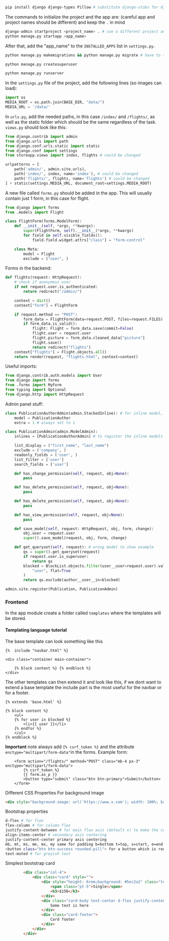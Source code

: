 ```bash
pip install django django-types Pillow # substitute django-stubs for django-stubs maybe
```
The commands to initialize the project and the app are: (careful app and project names should be different) and keep the `.` in mind
```bash
django-admin startproject <project_name> . # use a different project and app name
python manage.py startapp <app_name>
```

After that, add the "app_name" to the `INSTALLED_APPS` list in `settings.py`.

```bash
python manage.py makemigrations && python manage.py migrate # have to type these separately on PoweShell
```

```bash
python manage.py createsuperuser
```

```bash
python manage.py runserver
```

In the `settings.py` file of the project, add the following lines (so images can load):

```python
import os
MEDIA_ROOT = os.path.join(BASE_DIR, "data/")
MEDIA_URL = '/data/'
```

In `urls.py`, add the needed paths, in this case `/index/` and `/flights/`, as well as the static folder which should be the same regardless of the task. `views.py` should look like this:

```python
from django.contrib import admin
from django.urls import path
from django.conf.urls.static import static
from django.conf import settings
from storeapp.views import index, flights # could be changed

urlpatterns = [
    path('admin/', admin.site.urls),
    path('index/', index, name='index'), # could be changed
    path('flights/', flights, name='flights') # could be changed
] + static(settings.MEDIA_URL, document_root=settings.MEDIA_ROOT)
```

A new file called `forms.py` should be added in the app. This will usually contain just 1 form, in this case for flight.

```python
from django import forms
from .models import Flight

class FlightForm(forms.ModelForm):
    def __init__(self, *args, **kwargs):
        super(FlightForm, self).__init__(*args, **kwargs)
        for field in self.visible_fields():
            field.field.widget.attrs["class"] = "form-control"

    class Meta:
        model = Flight
        exclude = ("user", )
```

Forms in the backend:

```python
def flights(request: HttpRequest):
    # check if anonymous user
    if not request.user.is_authenticated:
        return redirect("/admin/")

    context = dict()
    context["form"] = FlightForm

    if request.method == "POST":
        form_data = FlightForm(data=request.POST, files=request.FILES)
        if form_data.is_valid():
            flight: Flight = form_data.save(commit=False)
            flight.user = request.user
            flight.picture = form_data.cleaned_data["picture"]
            flight.save()
            return redirect("flights")
    context["flights"] = Flight.objects.all()
    return render(request, "flights.html", context=context)
```

Useful imports:

```python
from django.contrib.auth.models import User
from django import forms
from .forms import MyForm
from typing import Optional
from django.http import HttpRequest
```

Admin panel stuff:

```python
class PublicationAuthorAdmin(admin.StackedInline): # for inline model, can use TabularInline too
    model = PublicationAuthor
    extra = 1 # always set to 1

class PublicationAdmin(admin.ModelAdmin):
    inlines = [PublicationAuthorAdmin] # to register the inline models

    list_display = ("first_name", "last_name")
    exclude = ('company', )
    readonly_fields = ('user', )
    list_filter = ['user']
    search_fields = ['user']

    def has_change_permission(self, request, obj=None):
        pass

    def has_delete_permission(self, request, obj=None):
        pass

    def has_delete_permission(self, request, obj=None):
        pass

    def has_view_permission(self, request, obj=None):
        pass

    def save_model(self, request: HttpRequest, obj, form, change):
        obj.user = request.user
        super().save_model(request, obj, form, change)

    def get_queryset(self, request): # wrong model to show example
        qs = super().get_queryset(request)
        if request.user.is_superuser:
            return qs
        blocked = BlockList.objects.filter(user__user=request.user).values_list(
            "user", flat=True
        )
        return qs.exclude(author__user__in=blocked)

admin.site.register(Publication, PublicationAdmin)
```
### Frontend
In the app module create a folder called `templates` where the templates will be stored.

#### Templating language tutorial
The base template can look something like this
```jinja
{%  include "navbar.html" %}

<div class="container main-container">

    {% block content %} {% endblock %}
</div>
```
The other templates can then extend it and look like this, if we dont want to extend a base template the include part is the most useful for the navbar or for a footer.
```jinja
{% extends 'base.html' %}

{% block content %}
    <ul>
    {% for user in blocked %}
        <li>{{ user }}</li>
    {% endfor %}
    </ul>
{% endblock %}
```
<strong>Important</strong> note always add `{% csrf_token %}` and the attribute `enctype="multipart/form-data"`in the forms.
Example form:
```jinja
    <form action="/flights/" method="POST" class="mb-4 px-3" enctype="multipart/form-data">
        {% csrf_token %}
        {{ form.as_p }}
        <button type="submit" class="btn btn-primary">Submit</button>
    </form>
```

Different CSS Properties
For background image
```html
<div style="background-image: url('https://www.x.com'); width: 100%; background-position: center; background-size: cover; height: 500px;">
```

Bootstrap properties
```bash
d-flex # for flex
flex-column # for column flex
justify-content-between # for main flex axis (default x) to make the content at the begging and at the end used for navbars
align-items-center # secondary axis centering
justify-content-center primary axis centering
mb, mt, ms, me, mx, my same for padding b=bottom t=top, s=start, e=end 
<button class="btn btn-success rounded-pill"> for a button which is rounded
text-muted # for greyish text
```

Simplest bootstrap card
```html
        <div class="col-4">
            <div class="card" style="">
                <div style="height: 6rem;background: #5ec2a2" class="text-white text-center pt-3">
                    <span class="pt-5">Single</span>
                    <h3>$150</h3>
                </div>
                <div class="card-body text-center d-flex justify-content-center align-items-center flex-column py-4">
                    Some text is here
                </div>
                <div class="card-footer">
                    Card footer
                </div>
            </div>
        </div>
```


